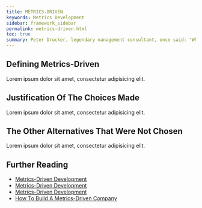 ```yaml
---
title: METRICS-DRIVEN
keywords: Metrics Development
sidebar: framework_sidebar
permalink: metrics-driven.html
toc: true
summary: Peter Drucker, legendary management consultant, once said: "What's measured, improves."
---
```


## Defining Metrics-Driven
Lorem ipsum dolor sit amet, consectetur adipisicing elit.

## Justification Of The Choices Made
Lorem ipsum dolor sit amet, consectetur adipisicing elit.

## The Other Alternatives That Were Not Chosen
Lorem ipsum dolor sit amet, consectetur adipisicing elit.

## Further Reading
* [Metrics-Driven Development](http://blog.librato.com/posts/2014/7/16/metrics-driven-development)
* [Metrics-Driven Development](https://www.infoq.com/articles/metrics-driven-development)
* [Metrics-Driven Development](https://sookocheff.com/post/mdd/mdd/)
* [How To Build A Metrics-Driven Company](http://www.dashboardinsight.com/articles/business-performance-management/how-to-build-a-metrics-driven-company.aspx)
